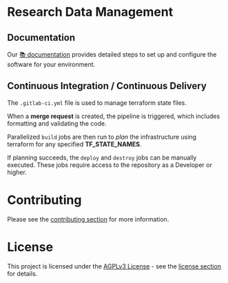 # Research Data Management

## Documentation

Our [📚 documentation][#documentation] provides detailed steps to set up and configure the software for your environment.

## Continuous Integration / Continuous Delivery 

The `.gitlab-ci.yml` file is used to manage terraform state files.

When a **merge request** is created, the pipeline is triggered, which includes formatting and validating the code.

Parallelized `build` jobs are then run to *plan* the infrastructure using terraform for any specified **TF_STATE_NAMES**.

If planning succeeds, the `deploy` and `destroy` jobs can be manually executed. These jobs require access to the repository as a Developer or higher.   

# Contributing

Please see the [contributing section][#contributing] for more information.

# License
This project is licensed under the [AGPLv3 License](https://www.gnu.org/licenses/agpl-3.0.html) - see the [license section][#license] for details.

[#documentation]: https://opsocket.gitlab.io/infra-gdr
[#contributing]: https://opsocket.gitlab.io/infra-gdr/contributing.html
[#installing]: https://opsocket.gitlab.io/infra-gdr/intro/installing.html
[#troubleshooting]: https://opsocket.gitlab.io/infra-gdr/intro/troubleshooting.html
[#license]: https://opsocket.gitlab.io/infra-gdr/license.html